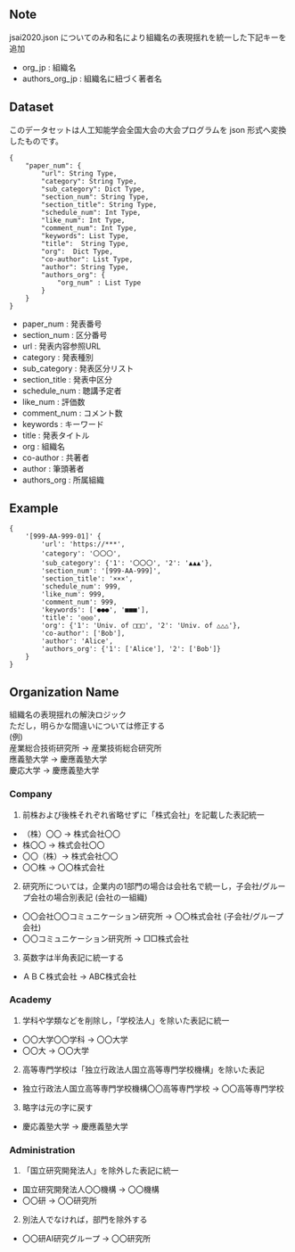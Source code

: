 ## Note

jsai2020.json についてのみ和名により組織名の表現揺れを統一した下記キーを追加

+ org_jp : 組織名
+ authors_org_jp : 組織名に紐づく著者名


## Dataset
このデータセットは人工知能学会全国大会の大会プログラムを json 形式へ変換したものです。

```
{
	"paper_num": {
		"url": String Type,
		"category": String Type,
		"sub_category": Dict Type,
		"section_num": String Type,
		"section_title": String Type,
		"schedule_num": Int Type,
		"like_num": Int Type,
		"comment_num": Int Type,
		"keywords": List Type,
		"title":  String Type,
		"org":  Dict Type,
		"co-author": List Type,
		"author": String Type,
		"authors_org": {
			"org_num" : List Type
		}
	}
}
```

+ paper_num : 発表番号
+ section_num : 区分番号
+ url         : 発表内容参照URL
+ category    : 発表種別
+ sub_category : 発表区分リスト
+ section_title : 発表中区分
+ schedule_num : 聴講予定者
+ like_num : 評価数
+ comment_num : コメント数
+ keywords : キーワード
+ title : 発表タイトル
+ org : 組織名
+ co-author : 共著者
+ author : 筆頭著者
+ authors_org : 所属組織


## Example
```
{
	'[999-AA-999-01]' {
		'url': 'https://***',
 		'category': '〇〇〇',
 		'sub_category': {'1': '〇〇〇', '2': '▲▲▲'},
 		'section_num': '[999-AA-999]',
 		'section_title': '×××',
 		'schedule_num': 999,
 		'like_num': 999,
 		'comment_num': 999,
 		'keywords': ['●●●', '■■■'],
 		'title': '◎◎◎',
 		'org': {'1': 'Univ. of □□□', '2': 'Univ. of △△△'},
 		'co-author': ['Bob'],
 		'author': 'Alice',
 		'authors_org': {'1': ['Alice'], '2': ['Bob']}
	}
}
```
## Organization Name
組織名の表現揺れの解決ロジック  
ただし，明らかな間違いについては修正する  
(例)  
産業総合技術研究所 -> 産業技術総合研究所  
應義塾大学 -> 慶應義塾大学  
慶応大学 -> 慶應義塾大学  

### Company
1. 前株および後株それぞれ省略せずに「株式会社」を記載した表記統一
+ （株）〇〇 -> 株式会社〇〇
+ 株〇〇 -> 株式会社〇〇
+ 〇〇（株）-> 株式会社〇〇
+ 〇〇株 -> 〇〇株式会社

2. 研究所については，企業内の1部門の場合は会社名で統一し，子会社/グループ会社の場合別表記
(会社の一組織)
+ 〇〇会社〇〇コミュニケーション研究所 -> 〇〇株式会社
(子会社/グループ会社)
+ 〇〇コミュニケーション研究所 -> □□株式会社

3. 英数字は半角表記に統一する
+ ＡＢＣ株式会社 -> ABC株式会社 

### Academy
1. 学科や学類などを削除し，「学校法人」を除いた表記に統一
+ 〇〇大学〇〇学科 -> 〇〇大学
+ 〇〇大 -> 〇〇大学

2. 高等専門学校は「独立行政法人国立高等専門学校機構」を除いた表記
+ 独立行政法人国立高等専門学校機構〇〇高等専門学校 -> 〇〇高等専門学校

3. 略字は元の字に戻す
+ 慶応義塾大学 -> 慶應義塾大学

### Administration
1. 「国立研究開発法人」を除外した表記に統一
+ 国立研究開発法人〇〇機構 -> 〇〇機構
+ 〇〇研 -> 〇〇研究所

2. 別法人でなければ，部門を除外する
+ 〇〇研AI研究グループ -> 〇〇研究所
